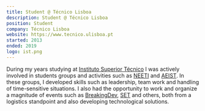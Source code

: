 ```yaml
---
title: Student @ Técnico Lisboa
description: Student @ Técnico Lisboa
position: Student
company: Técnico Lisboa
website: https://www.tecnico.ulisboa.pt
started: 2013
ended: 2019
logo: ist.png 
---
```


During my years studying at [Instituto Superior Técnico](http://tecnico.ulisboa.pt/) I was actively involved in students groups and activities such as [NEETI](http://neeti.tecnico.ulisboa.pt/) and [AEIST](https://aeist.pt/). In these groups, I developed skills such as leadership, team work and handling of time-sensitive situations. I also had the opportunity to work and organize a magnitude of events such as [BreakingDev](http://breakingdev.pt/), [SET](http://set.tecnico.ulisboa.pt/) and others, both from a logistics standpoint and also developing technological solutions.

